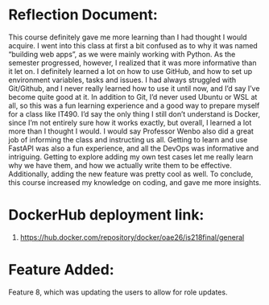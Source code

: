 # Reflection Document: 

This course definitely gave me more learning than I had thought I would acquire. I went into this class at first a bit confused as to why it was named “building web apps”, as we were mainly working with Python. As the semester progressed, however, I realized that it was more informative than it let on. I definitely learned a lot on how to use GitHub, and how to set up environment variables, tasks and issues. I had always struggled with Git/Github, and I never really learned how to use it until now, and I’d say I’ve become quite good at it. In addition to Git, I’d never used Ubuntu or WSL at all, so this was a fun learning experience and a good way to prepare myself for a class like IT490. I’d say the only thing I still don’t understand is Docker, since I’m not entirely sure how it works exactly, but overall, I learned a lot more than I thought I would. I would say Professor Wenbo also did a great job of informing the class and instructing us all. Getting to learn and use FastAPI was also a fun experience, and all the DevOps was informative and intriguing. Getting to explore adding my own test cases let me really learn why we have them, and how we actually write them to be effective. Additionally, adding the new feature was pretty cool as well. To conclude, this course increased my knowledge on coding, and gave me more insights.

# DockerHub deployment link:

1. https://hub.docker.com/repository/docker/oae26/is218final/general

# Feature Added: 

Feature 8, which was updating the users to allow for role updates. 
